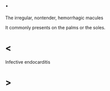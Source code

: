 # .

The irregular, nontender, hemorrhagic macules

It commonly presents on the palms or the soles.

# <

Infective endocarditis

# >
